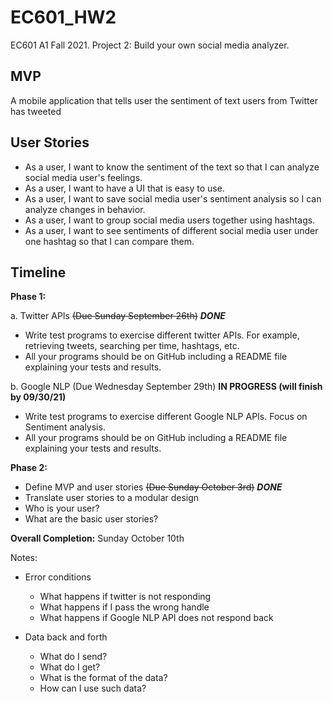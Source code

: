 # EC601_HW2
 EC601 A1 Fall 2021. Project 2: Build your own social media analyzer.

## MVP
A mobile application that tells user the sentiment of text users from Twitter has tweeted

## User Stories
* As a user, I want to know the sentiment of the text so that I can analyze social media user's feelings.
* As a user, I want to have a UI that is easy to use.
* As a user, I want to save social media user's sentiment analysis so I can analyze changes in behavior.
* As a user, I want to group social media users together using hashtags.
* As a user, I want to see sentiments of different social media user under one hashtag so that I can compare them.

## Timeline
**Phase 1:**

a. Twitter APIs ~~(Due Sunday September 26th)~~ ***DONE***
  * Write test programs to exercise different twitter APIs.  For example, retrieving tweets, searching per time, hashtags, etc.
  * All your programs should be on GitHub including a README file explaining your tests and results.

b. Google NLP (Due Wednesday September 29th) **IN PROGRESS (will finish by 09/30/21)**
  * Write test programs to exercise different Google NLP APIs.  Focus on Sentiment analysis.
  * All your programs should be on GitHub including a README file explaining your tests and results.

**Phase 2:**
* Define MVP and user stories ~~(Due Sunday October 3rd)~~ ***DONE***
* Translate user stories to a modular design
* Who is your user?
* What are the basic user stories?


**Overall Completion:**  Sunday October 10th


Notes:
* Error conditions
  * What happens if twitter is not responding
  * What happens if I pass the wrong handle
  * What happens if Google NLP API does not respond back

* Data back and forth
  * What do I send?
  * What do I get?
  * What is the format of the data?
  * How can I use such data?

